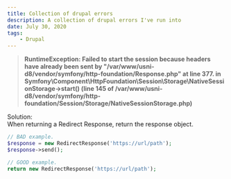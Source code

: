```yaml
---
title: Collection of drupal errors
description: A collection of drupal errors I've run into
date: July 30, 2020
tags:
    - Drupal
---
```


> **RuntimeException: Failed to start the session because headers have already been sent by "/var/www/usni-d8/vendor/symfony/http-foundation/Response.php" at line 377. in Symfony\Component\HttpFoundation\Session\Storage\NativeSessionStorage->start() (line 145 of /var/www/usni-d8/vendor/symfony/http-foundation/Session/Storage/NativeSessionStorage.php)**

Solution:  
When returning a Redirect Response, return the response object.

```php
// BAD example.
$response = new RedirectResponse('https://url/path');
$response->send();
```
```php
// GOOD example.
return new RedirectResponse('https://url/path');
```
